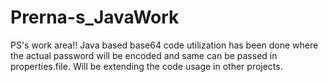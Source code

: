 # Prerna-s_JavaWork
PS's work area!!
Java based base64 code utilization has been done where the actual password will be encoded and same can be passed in properties.file.
Will be extending the code usage in other projects.
